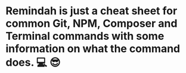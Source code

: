# **Remindah** is just a cheat sheet for common Git, NPM, Composer and Terminal commands with some information on what the command does. 💻 😎
